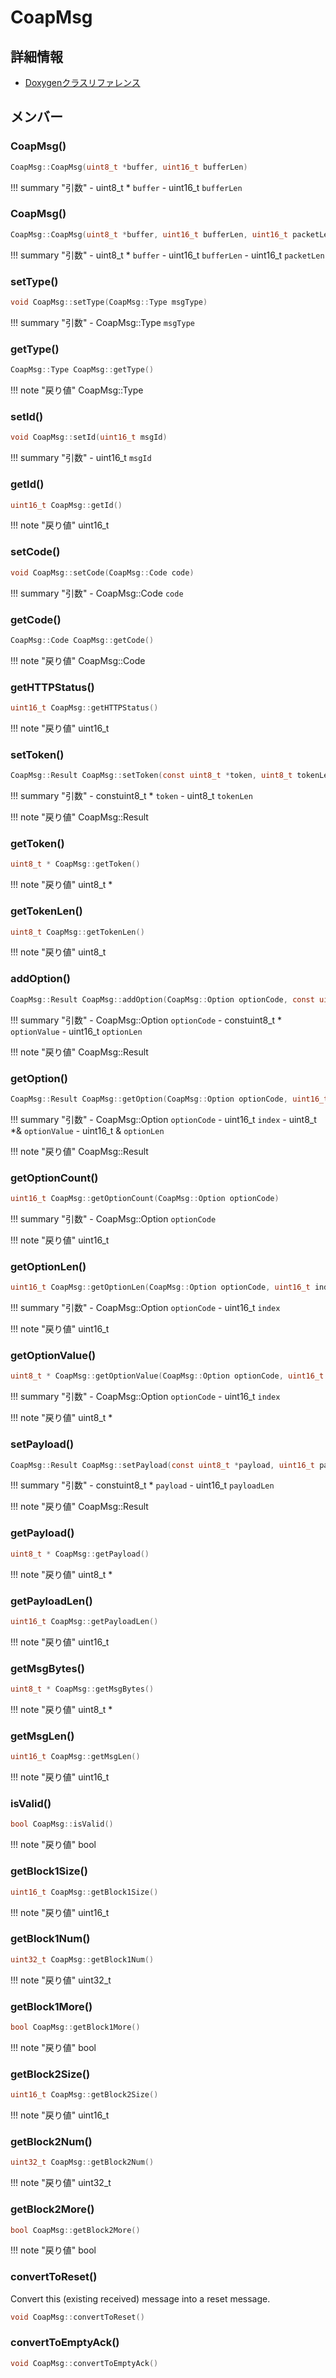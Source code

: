 # CoapMsg



## 詳細情報

- [Doxygenクラスリファレンス](https://lang-ship.com/reference/Arduino/latest/class_coap_msg.html)

## メンバー









### CoapMsg()



```c
CoapMsg::CoapMsg(uint8_t *buffer, uint16_t bufferLen)
```

!!! summary "引数"
	- uint8_t * `buffer` 
	- uint16_t `bufferLen` 



### CoapMsg()



```c
CoapMsg::CoapMsg(uint8_t *buffer, uint16_t bufferLen, uint16_t packetLen)
```

!!! summary "引数"
	- uint8_t * `buffer` 
	- uint16_t `bufferLen` 
	- uint16_t `packetLen` 



### setType()



```c
void CoapMsg::setType(CoapMsg::Type msgType)
```

!!! summary "引数"
	- CoapMsg::Type `msgType` 



### getType()



```c
CoapMsg::Type CoapMsg::getType()
```

!!! note "戻り値"
	CoapMsg::Type



### setId()



```c
void CoapMsg::setId(uint16_t msgId)
```

!!! summary "引数"
	- uint16_t `msgId` 



### getId()



```c
uint16_t CoapMsg::getId()
```

!!! note "戻り値"
	uint16_t



### setCode()



```c
void CoapMsg::setCode(CoapMsg::Code code)
```

!!! summary "引数"
	- CoapMsg::Code `code` 



### getCode()



```c
CoapMsg::Code CoapMsg::getCode()
```

!!! note "戻り値"
	CoapMsg::Code



### getHTTPStatus()



```c
uint16_t CoapMsg::getHTTPStatus()
```

!!! note "戻り値"
	uint16_t



### setToken()



```c
CoapMsg::Result CoapMsg::setToken(const uint8_t *token, uint8_t tokenLen)
```

!!! summary "引数"
	- constuint8_t * `token` 
	- uint8_t `tokenLen` 

!!! note "戻り値"
	CoapMsg::Result



### getToken()



```c
uint8_t * CoapMsg::getToken()
```

!!! note "戻り値"
	uint8_t *



### getTokenLen()



```c
uint8_t CoapMsg::getTokenLen()
```

!!! note "戻り値"
	uint8_t



### addOption()



```c
CoapMsg::Result CoapMsg::addOption(CoapMsg::Option optionCode, const uint8_t *optionValue, uint16_t optionLen)
```

!!! summary "引数"
	- CoapMsg::Option `optionCode` 
	- constuint8_t * `optionValue` 
	- uint16_t `optionLen` 

!!! note "戻り値"
	CoapMsg::Result



### getOption()



```c
CoapMsg::Result CoapMsg::getOption(CoapMsg::Option optionCode, uint16_t index, uint8_t *&optionValue, uint16_t &optionLen)
```

!!! summary "引数"
	- CoapMsg::Option `optionCode` 
	- uint16_t `index` 
	- uint8_t *& `optionValue` 
	- uint16_t & `optionLen` 

!!! note "戻り値"
	CoapMsg::Result



### getOptionCount()



```c
uint16_t CoapMsg::getOptionCount(CoapMsg::Option optionCode)
```

!!! summary "引数"
	- CoapMsg::Option `optionCode` 

!!! note "戻り値"
	uint16_t



### getOptionLen()



```c
uint16_t CoapMsg::getOptionLen(CoapMsg::Option optionCode, uint16_t index)
```

!!! summary "引数"
	- CoapMsg::Option `optionCode` 
	- uint16_t `index` 

!!! note "戻り値"
	uint16_t



### getOptionValue()



```c
uint8_t * CoapMsg::getOptionValue(CoapMsg::Option optionCode, uint16_t index)
```

!!! summary "引数"
	- CoapMsg::Option `optionCode` 
	- uint16_t `index` 

!!! note "戻り値"
	uint8_t *



### setPayload()



```c
CoapMsg::Result CoapMsg::setPayload(const uint8_t *payload, uint16_t payloadLen)
```

!!! summary "引数"
	- constuint8_t * `payload` 
	- uint16_t `payloadLen` 

!!! note "戻り値"
	CoapMsg::Result



### getPayload()



```c
uint8_t * CoapMsg::getPayload()
```

!!! note "戻り値"
	uint8_t *



### getPayloadLen()



```c
uint16_t CoapMsg::getPayloadLen()
```

!!! note "戻り値"
	uint16_t



### getMsgBytes()



```c
uint8_t * CoapMsg::getMsgBytes()
```

!!! note "戻り値"
	uint8_t *



### getMsgLen()



```c
uint16_t CoapMsg::getMsgLen()
```

!!! note "戻り値"
	uint16_t



### isValid()



```c
bool CoapMsg::isValid()
```

!!! note "戻り値"
	bool



### getBlock1Size()



```c
uint16_t CoapMsg::getBlock1Size()
```

!!! note "戻り値"
	uint16_t



### getBlock1Num()



```c
uint32_t CoapMsg::getBlock1Num()
```

!!! note "戻り値"
	uint32_t



### getBlock1More()



```c
bool CoapMsg::getBlock1More()
```

!!! note "戻り値"
	bool



### getBlock2Size()



```c
uint16_t CoapMsg::getBlock2Size()
```

!!! note "戻り値"
	uint16_t



### getBlock2Num()



```c
uint32_t CoapMsg::getBlock2Num()
```

!!! note "戻り値"
	uint32_t



### getBlock2More()



```c
bool CoapMsg::getBlock2More()
```

!!! note "戻り値"
	bool



### convertToReset()


Convert this (existing received) message into a reset message. 
```c
void CoapMsg::convertToReset()
```



### convertToEmptyAck()



```c
void CoapMsg::convertToEmptyAck()
```



